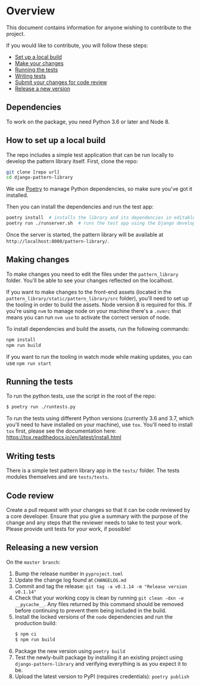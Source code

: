 # Overview

This document contains information for anyone wishing to contribute to the project.

If you would like to contribute, you will follow these steps:

- [Set up a local build](#how-to-set-up-a-local-build)
- [Make your changes](#making-changes)
- [Running the tests](#running-the-tests)
- [Writing tests](#writing-tests)
- [Submit your changes for code review](#code-review)
- [Release a new version](#releasing-a-new-version)


## Dependencies

To work on the package, you need Python 3.6 or later and Node 8.


## How to set up a local build

The repo includes a simple test application that can be run locally to develop the pattern library itself.
First, clone the repo:

```sh
git clone [repo url]
cd django-pattern-library
```

We use [Poetry](https://poetry.eustace.io/docs/) to manage Python dependencies, so make sure you've got it installed.

Then you can install the dependencies and run the test app:

```sh
poetry install  # installs the library and its dependencies in editable mode
poetry run ./runserver.sh  # runs the test app using the Django development server
```

Once the server is started, the pattern library will be available at `http://localhost:8000/pattern-library/`.


## Making changes

To make changes you need to edit the files under the `pattern_library` folder. You'll be able to see your changes reflected on the localhost.

If you want to make changes to the front-end assets (located in the `pattern_library/static/pattern_library/src` folder), you'll need to set
up the tooling in order to build the assets. Node version 8 is required for this. If you're using `nvm` to manage node on your machine there's
a `.nvmrc` that means you can run `nvm use` to activate the correct version of node.

To install dependencies and build the assets, run the following commands:

```sh
npm install
npm run build
```

If you want to run the tooling in watch mode while making updates, you can use `npm run start`


## Running the tests

To run the python tests, use the script in the root of the repo:

```sh
$ poetry run ./runtests.py
```

To run the tests using different Python versions (currently 3.6 and 3.7, which you'll need to have installed on your machine), use `tox`.
You'll need to install `tox` first, please see the documentation here: https://tox.readthedocs.io/en/latest/install.html


## Writing tests

There is a simple test pattern library app in the `tests/` folder. The tests modules themselves and are `tests/tests`.


## Code review

Create a pull request with your changes so that it can be code reviewed by a core developer. Ensure that you give a summary with the purpose
of the change and any steps that the reviewer needs to take to test your work. Please provide unit tests for your work, if possible!


## Releasing a new version

On the `master branch`:

1. Bump the release number in `pyproject.toml`
2. Update the change log found at `CHANGELOG.md`
3. Commit and tag the release: `git tag -a v0.1.14 -m "Release version v0.1.14"`
4. Check that your working copy is clean by running `git clean -dxn -e __pycache__`.
   Any files returned by this command should be removed before continuing to prevent them being included in the build.
5. Install the locked versions of the `node` dependencies and run the production build:
   ```sh
   $ npm ci
   $ npm run build
   ```
6. Package the new version using `poetry build`
7. Test the newly-built package by installing it an existing project using `django-pattern-library` and verifying
   everything is as you expect it to be.
8. Upload the latest version to PyPI (requires credentials): `poetry publish`
